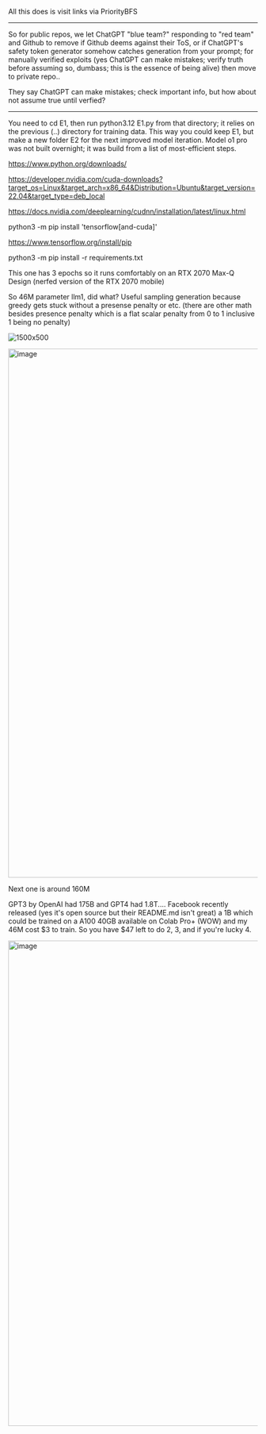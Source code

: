 All this does is visit links via PriorityBFS

----

So for public repos, we let ChatGPT "blue team?" responding to "red team" and Github to remove if Github deems against their ToS, or if ChatGPT's safety token generator somehow catches generation from your prompt; for manually verified exploits (yes ChatGPT can make mistakes; verify truth before assuming so, dumbass; this is the essence of being alive) then move to private repo.. 

They say ChatGPT can make mistakes; check important info, but how about not assume true until verfied?

----




You need to cd E1, then run python3.12 E1.py from that directory; it relies on the previous (..) directory for training data. This way you could keep E1, but make a new folder E2 for the next improved model iteration. Model o1 pro was not built overnight; it was build from a list of most-efficient steps.

https://www.python.org/downloads/

https://developer.nvidia.com/cuda-downloads?target_os=Linux&target_arch=x86_64&Distribution=Ubuntu&target_version=22.04&target_type=deb_local

https://docs.nvidia.com/deeplearning/cudnn/installation/latest/linux.html

python3 -m pip install 'tensorflow[and-cuda]'

https://www.tensorflow.org/install/pip

python3 -m pip install -r requirements.txt

This one has 3 epochs so it runs comfortably on an RTX 2070 Max-Q Design (nerfed version of the RTX 2070 mobile)

So 46M parameter llm1, did what? Useful sampling generation because greedy gets stuck without a presense penalty or etc. (there are other math besides presence penalty which is a flat scalar penalty from 0 to 1 inclusive 1 being no penalty)

![1500x500](https://github.com/user-attachments/assets/396577e9-c9c2-4084-8a02-9ab9064d0362)


<img width="1066" alt="image" src="https://github.com/user-attachments/assets/fabfa2bd-2942-478e-9ff0-09b79609a2bb" />

Next one is around 160M

GPT3 by OpenAI had 175B and GPT4 had 1.8T.... Facebook recently released (yes it's open source but their README.md isn't great) a 1B which could be trained on a A100 40GB available on Colab Pro+ (WOW) and my 46M cost $3 to train. So you have $47 left to do 2, 3, and if you're lucky 4.

<img width="978" alt="image" src="https://github.com/user-attachments/assets/685b6704-2767-4344-b939-a59a1c175fbc" />
